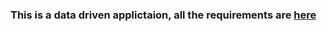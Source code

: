 ### This is a data driven applictaion, all the requirements are [here](https://github.com/xhefribala/DataDriven_Survey_App/blob/main/Requirements.pdf) 
